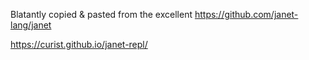 Blatantly copied & pasted from the excellent https://github.com/janet-lang/janet

https://curist.github.io/janet-repl/


